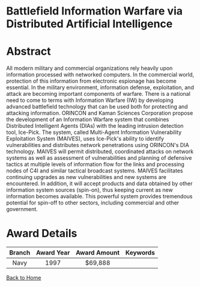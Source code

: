 
Battlefield Information Warfare via Distributed Artificial Intelligence
=======================================================================

# Abstract


All modern military and commercial organizations rely heavily upon  information processed with networked computers.  In the commercial  world, protection of this information from electronic espionage has  become essential.  In the military environment, information defense,  exploitation, and attack are becoming important components of warfare.   There is a national need to come to terms with Information Warfare (IW) by  developing advanced battlefield technology that can be used both for  protecting and attacking information.  ORINCON and Kaman Sciences Corporation propose the development of  an Information Warfare system that combines Distributed Intelligent  Agents (DIAs) with the leading intrusion detection tool, Ice-Pick.  The  system, called Multi-Agent Information Vulnerability Exploitation System  (MAIVES), uses Ice-Pick's ability to identify vulnerabilities and distributes  network penetrations using ORINCON's DIA technology.  MAIVES will  permit distributed, coordinated attacks on network systems as well as  assessment of vulnerabilities and planning of defensive tactics at multiple  levels of information flow for the links and processing nodes of C4I and  similar tactical broadcast systems.   MAIVES facilitates continuing upgrades as new vulnerabilities and new  systems are encountered.  In addition, it will accept products and data  obtained by other information system sources (spin-on), thus keeping  current as new information becomes available.  This powerful system  provides tremendous potential for spin-off to other sectors, including  commercial and other government.  

# Award Details

|Branch|Award Year|Award Amount|Keywords|
| :---: | :---: | :---: | :---: |
|Navy|1997|$69,888||
  
  


[Back to Home](https://github.com/chrischow/dod_sbir_awards/CC/#864)